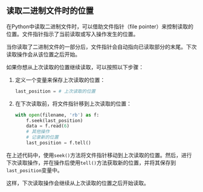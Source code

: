 ## 读取二进制文件时的位置

在Python中读取二进制文件时，可以借助文件指针（file pointer）来控制读取的位置。文件指针指示了当前读取或写入操作发生的位置。

当你读取了二进制文件的一部分后，文件指针会自动指向已读取部分的末尾。下次读取操作会从该位置之后开始。

如果你想从上次读取的位置继续读取，可以按照以下步骤：

1. 定义一个变量来保存上次读取的位置：

   ```python
   last_position = # 上次读取的位置
   ```

   

2. 在下次读取前，将文件指针移到上次读取的位置：

   ```python
   with open(filename, 'rb') as f:
       f.seek(last_position)
       data = f.read(6)
       # 其他操作
       # 记录新的位置
       last_position = f.tell()
   ```

   

在上述代码中，使用`seek()`方法将文件指针移动到上次读取的位置。然后，进行下次读取操作，并在操作后使用`tell()`方法获取新的位置，并将其保存到`last_position`变量中。

这样，下次读取操作会继续从上次读取的位置之后开始读取。